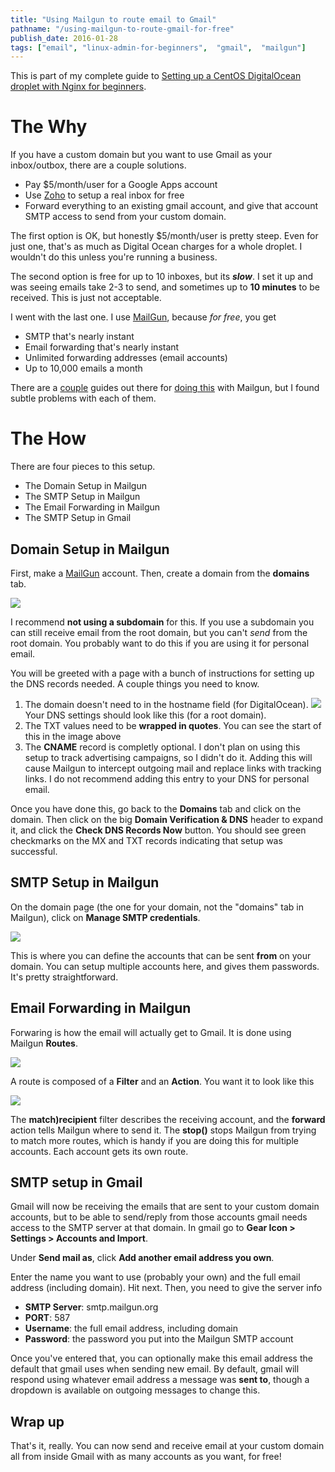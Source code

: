 ```yaml
---
title: "Using Mailgun to route email to Gmail"
pathname: "/using-mailgun-to-route-gmail-for-free"
publish_date: 2016-01-28
tags: ["email", "linux-admin-for-beginners",  "gmail",  "mailgun"]
---
```


This is part of my complete guide to [Setting up a CentOS DigitalOcean droplet with Nginx for beginners](/digital-ocean-for-beginners).

# The Why

If you have a custom domain but you want to use Gmail as your inbox/outbox, there are a couple solutions.

- Pay $5/month/user for a Google Apps account
- Use [Zoho](https://www.zoho.com/) to setup a real inbox for free
- Forward everything to an existing gmail account, and give that account SMTP access to send from your custom domain.

The first option is OK, but honestly $5/month/user is pretty steep. Even for just one, that's as much as Digital Ocean charges for a whole droplet. I wouldn't do this unless you're running a business.

The second option is free for up to 10 inboxes, but its ***slow***. I set it up and was seeing emails take 2-3 to send, and sometimes up to **10 minutes** to be received. This is just not acceptable.

I went with the last one. I use [MailGun](https://mailgun.com), because *for free*, you get

- SMTP that's nearly instant
- Email forwarding that's nearly instant
- Unlimited forwarding addresses (email accounts)
- Up to 10,000 emails a month

There are a [couple](https://simplyian.com/2015/01/07/Hacking-GMail-to-use-custom-domains-for-free/) guides out there for [doing this](http://dangeroustestlab.net/configuring-mailgun-dns-on-digital-ocean/) with Mailgun, but I found subtle problems with each of them.

# The How

There are four pieces to this setup.

- The Domain Setup in Mailgun
- The SMTP Setup in Mailgun
- The Email Forwarding in Mailgun
- The SMTP Setup in Gmail

## Domain Setup in Mailgun

First, make a [MailGun](https://mailgun.com) account. Then, create a domain from the **domains** tab.

![](http://i.imgur.com/Im63NV1.png)

I recommend **not using a subdomain** for this. If you use a subdomain you can still receive email from the root domain, but you can't *send* from the root domain. You probably want to do this if you are using it for personal email.

You will be greeted with a page with a bunch of instructions for setting up the DNS records needed. A couple things you need to know.

1. The domain doesn't need to in the hostname field (for DigitalOcean).
![](http://i.imgur.com/9WIpZZ0.png) Your DNS settings should look like this (for a root domain).
2. The TXT values need to be **wrapped in quotes**. You can see the start of this in the image above
3. The **CNAME** record is completly optional. I don't plan on using this setup to track advertising campaigns, so I didn't do it. Adding this will cause Mailgun to intercept outgoing mail and replace links with tracking links. I do not recommend adding this entry to your DNS for personal email.

Once you have done this, go back to the **Domains** tab and click on the domain. Then click on the big **Domain Verification & DNS** header to expand it, and click the **Check DNS Records Now** button. You should see green checkmarks on the MX and TXT records indicating that setup was successful.

## SMTP Setup in Mailgun

On the domain page (the one for your domain, not the "domains" tab in Mailgun), click on **Manage SMTP credentials**.

![](http://i.imgur.com/WGHb2iC.png)

This is where you can define the accounts that can be sent **from** on your domain. You can setup multiple accounts here, and gives them passwords. It's pretty straightforward.

## Email Forwarding in Mailgun

Forwaring is how the email will actually get to Gmail. It is done using Mailgun **Routes**.

![](http://i.imgur.com/kEekQJ4.png)

A route is composed of a **Filter** and an **Action**. You want it to look like this

![](http://i.imgur.com/yNtxEpL.png)

The **match)recipient** filter describes the receiving account, and the **forward** action tells Mailgun where to send it. The **stop()** stops Mailgun from trying to match more routes, which is handy if you are doing this for multiple accounts. Each account gets its own route.

## SMTP setup in Gmail

Gmail will now be receiving the emails that are sent to your custom domain accounts, but to be able to send/reply from those accounts gmail needs access to the SMTP server at that domain. In gmail go to **Gear Icon > Settings > Accounts and Import**.

Under **Send mail as**, click **Add another email address you own**.

Enter the name you want to use (probably your own) and the full email address (including domain). Hit next. Then, you need to give the server info

- **SMTP Server**: smtp.mailgun.org
- **PORT**: 587
- **Username**: the full email address, including domain
- **Password**: the password you put into the Mailgun SMTP account

Once you've entered that, you can optionally make this email address the default that gmail uses when sending new email. By default, gmail will respond using whatever email address a message was **sent to**, though a dropdown is available on outgoing messages to change this.

## Wrap up

That's it, really. You can now send and receive email at your custom domain all from inside Gmail with as many accounts as you want, for free!
